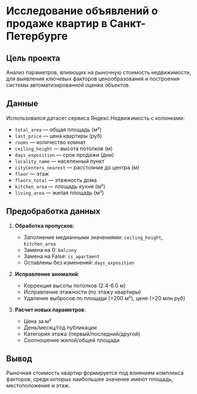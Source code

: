 # Исследование объявлений о продаже квартир в Санкт-Петербурге

## Цель проекта
Анализ параметров, влияющих на рыночную стоимость недвижимости, для выявления ключевых факторов ценообразования и построения системы автоматизированной оценки объектов.

## Данные
Использовался датасет сервиса Яндекс.Недвижимость с колонками:
- `total_area` — общая площадь (м²)
- `last_price` — цена квартиры (руб)
- `rooms` — количество комнат
- `ceiling_height` — высота потолков (м)
- `days_exposition` — срок продажи (дни)
- `locality_name` — населенный пункт
- `cityCenters_nearest` — расстояние до центра (м)
- `floor` — этаж
- `floors_total` — этажность дома
- `kitchen_area` — площадь кухни (м²)
- `living_area` — жилая площадь (м²)

## Предобработка данных
1. **Обработка пропусков**:
   - Заполнение медианными значениями: `ceiling_height`, `kitchen_area`
   - Замена на 0: `balcony`
   - Замена на False: `is_apartment`
   - Оставлены без изменений: `days_exposition`

2. **Исправление аномалий**:
   - Коррекция высоты потолков (2.4-6.0 м)
   - Исправление этажности (по этажу квартиры)
   - Удаление выбросов по площади (>200 м²), цене (>20 млн руб)

3. **Расчет новых параметров**:
   - Цена за м²
   - День/месяц/год публикации
   - Категория этажа (первый/последний/другой)
   - Соотношение жилой/общей площади

## Вывод
Рыночная стоимость квартир формируется под влиянием комплекса факторов, среди которых наибольшее значение имеют площадь, местоположение и этаж. 
